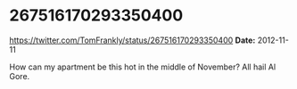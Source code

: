 # 267516170293350400
https://twitter.com/TomFrankly/status/267516170293350400
**Date:** 2012-11-11

How can my apartment be this hot in the middle of November? All hail Al Gore.
